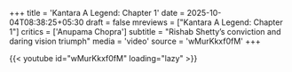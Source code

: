 +++
title = 'Kantara A Legend: Chapter 1'
date = 2025-10-04T08:38:25+05:30
draft = false
mreviews = ["Kantara A Legend: Chapter 1"]
critics = ['Anupama Chopra']
subtitle = "Rishab Shetty’s conviction and daring vision triumph"
media = 'video'
source = 'wMurKkxf0fM'
+++

{{< youtube id="wMurKkxf0fM" loading="lazy" >}}
